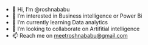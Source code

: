 - 👋 Hi, I’m @roshnababu
- 👀 I’m interested in Business intelligence or Power Bi
- 🌱 I’m currently learning Data analytics
- 💞️ I’m looking to collaborate on Artifitial intelligence
- 📫 Reach me on meetroshnababu@gmail.com

<!---
roshnababu/roshnababu is a ✨ special ✨ repository because its `README.md` (this file) appears on your GitHub profile.
You can click the Preview link to take a look at your changes.
--->
